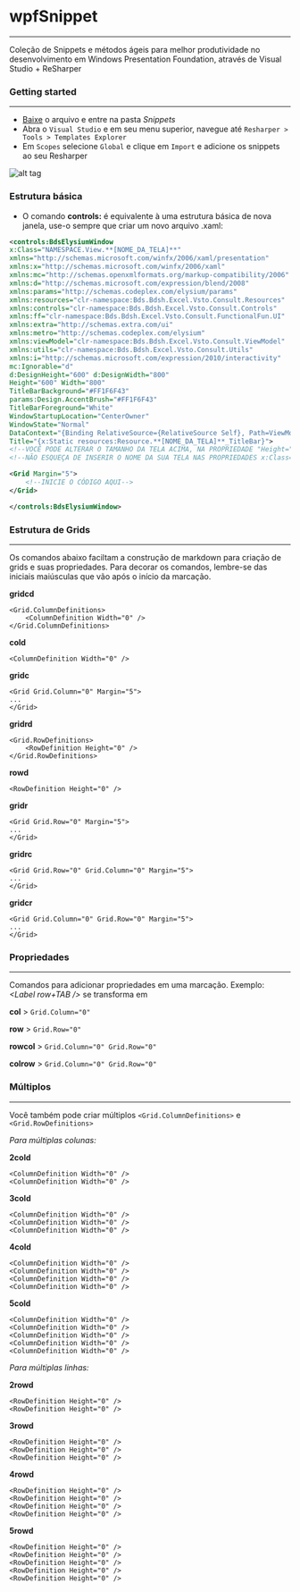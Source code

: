 # wpfSnippet
-----------------------------------
Coleção de Snippets e métodos ágeis para melhor produtividade no desenvolvimento em Windows Presentation Foundation, através de Visual Studio + ReSharper

### Getting started
------------------

- [Baixe](https://github.com/dotpegaso/wpfsnippet/archive/master.zip) o arquivo e entre na pasta *Snippets*
- Abra o `Visual Studio` e em seu menu superior, navegue até `Resharper > Tools > Templates Explorer`
- Em `Scopes` selecione `Global` e clique em `Import` e adicione os snippets ao seu Resharper

![alt tag](http://s18.postimg.org/bf2bzy8op/example.gif)

### Estrutura básica

- O comando **controls:** é equivalente à uma estrutura básica de nova janela, use-o sempre que criar um novo arquivo .xaml:
~~~~~xml
<controls:BdsElysiumWindow
x:Class="NAMESPACE.View.**[NOME_DA_TELA]**"
xmlns="http://schemas.microsoft.com/winfx/2006/xaml/presentation"
xmlns:x="http://schemas.microsoft.com/winfx/2006/xaml"
xmlns:mc="http://schemas.openxmlformats.org/markup-compatibility/2006"
xmlns:d="http://schemas.microsoft.com/expression/blend/2008"
xmlns:params="http://schemas.codeplex.com/elysium/params"
xmlns:resources="clr-namespace:Bds.Bdsh.Excel.Vsto.Consult.Resources"
xmlns:controls="clr-namespace:Bds.Bdsh.Excel.Vsto.Consult.Controls"
xmlns:ff="clr-namespace:Bds.Bdsh.Excel.Vsto.Consult.FunctionalFun.UI"
xmlns:extra="http://schemas.extra.com/ui"
xmlns:metro="http://schemas.codeplex.com/elysium"
xmlns:viewModel="clr-namespace:Bds.Bdsh.Excel.Vsto.Consult.ViewModel"
xmlns:utils="clr-namespace:Bds.Bdsh.Excel.Vsto.Consult.Utils"
xmlns:i="http://schemas.microsoft.com/expression/2010/interactivity"
mc:Ignorable="d"
d:DesignHeight="600" d:DesignWidth="800"
Height="600" Width="800"
TitleBarBackground="#FF1F6F43"
params:Design.AccentBrush="#FF1F6F43"
TitleBarForeground="White"
WindowStartupLocation="CenterOwner"
WindowState="Normal"
DataContext="{Binding RelativeSource={RelativeSource Self}, Path=ViewModel, Mode=TwoWay, UpdateSourceTrigger=PropertyChanged}"
Title="{x:Static resources:Resource.**[NOME_DA_TELA]**_TitleBar}">
<!--VOCÊ PODE ALTERAR O TAMANHO DA TELA ACIMA, NA PROPRIEDADE "Height="" Width=""-->
<!--NÃO ESQUEÇA DE INSERIR O NOME DA SUA TELA NAS PROPRIEDADES x:Class="" & Title=""-->

<Grid Margin="5">
    <!--INICIE O CÓDIGO AQUI-->
</Grid>

</controls:BdsElysiumWindow>
~~~~~

### Estrutura de Grids
------------------
Os comandos abaixo faciltam a construção de markdown para criação de grids e suas propriedades.
Para decorar os comandos, lembre-se das iniciais maiúsculas que vão após o início da marcação.

**gridcd**
```
<Grid.ColumnDefinitions>
    <ColumnDefinition Width="0" />
</Grid.ColumnDefinitions>
```

**cold**
```
<ColumnDefinition Width="0" />
```

**gridc**
```
<Grid Grid.Column="0" Margin="5">
...
</Grid>
```

**gridrd**
```
<Grid.RowDefinitions>
    <RowDefinition Height="0" />
</Grid.RowDefinitions>
```

**rowd**
```
<RowDefinition Height="0" />
```

**gridr**
```
<Grid Grid.Row="0" Margin="5">
...
</Grid>
```

**gridrc**
```
<Grid Grid.Row="0" Grid.Column="0" Margin="5">
...
</Grid>
```

**gridcr**
```
<Grid Grid.Column="0" Grid.Row="0" Margin="5">
...
</Grid>
```

### Propriedades
------------------
Comandos para adicionar propriedades em uma marcação.
Exemplo: *<Label row+TAB />* se transforma em *<Label Grid.Row="0"/>*

**col** > `Grid.Column="0"`

**row** > `Grid.Row="0"`

**rowcol** >  `Grid.Column="0" Grid.Row="0"`

**colrow** > `Grid.Column="0" Grid.Row="0"`

### Múltiplos
------------------
Você também pode criar múltiplos `<Grid.ColumnDefinitions>` e  `<Grid.RowDefinitions>`

*Para múltiplas colunas:*

**2cold**
```
<ColumnDefinition Width="0" />
<ColumnDefinition Width="0" />
```

**3cold**
```
<ColumnDefinition Width="0" />
<ColumnDefinition Width="0" />
<ColumnDefinition Width="0" />
```

**4cold**
```
<ColumnDefinition Width="0" />
<ColumnDefinition Width="0" />
<ColumnDefinition Width="0" />
<ColumnDefinition Width="0" />
```

**5cold**
```
<ColumnDefinition Width="0" />
<ColumnDefinition Width="0" />
<ColumnDefinition Width="0" />
<ColumnDefinition Width="0" />
<ColumnDefinition Width="0" />
```

*Para múltiplas linhas:*

**2rowd**
```
<RowDefinition Height="0" />
<RowDefinition Height="0" />
```

**3rowd**
```
<RowDefinition Height="0" />
<RowDefinition Height="0" />
<RowDefinition Height="0" />
```

**4rowd**
```
<RowDefinition Height="0" />
<RowDefinition Height="0" />
<RowDefinition Height="0" />
<RowDefinition Height="0" />
```

**5rowd**
```
<RowDefinition Height="0" />
<RowDefinition Height="0" />
<RowDefinition Height="0" />
<RowDefinition Height="0" />
<RowDefinition Height="0" />
```